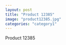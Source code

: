 ```yaml
---
layout: post
title: "Product 12385"
image: "product12385.jpg"
categories: "category1"
---
```

Product 12385
